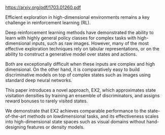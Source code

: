 https://arxiv.org/pdf/1703.01260.pdf

Efficient exploration in high-dimensional environments remains a key challenge in reinforcement
learning (RL). 

Deep reinforcement learning methods have demonstrated the ability to
learn with highly general policy classes for complex
tasks with high-dimensional inputs, such as raw images. However, many of the most
effective exploration techniques rely on tabular representations, or on the ability to construct a
generative model over states and actions. 

Both are exceptionally difficult when these inputs are
complex and high dimensional. On the other hand, it is comparatively easy to build discriminative
models on top of complex states such as images using standard deep neural networks.

This paper introduces a novel approach, EX2, which approximates state visitation densities by
training an ensemble of discriminators, and assigns reward bonuses to rarely visited states. 

We demonstrate that EX2 achieves comparable performance to the state-of-the-art methods on lowdimensional
tasks, and its effectiveness scales into high-dimensional state spaces such as visual domains without hand-designing features or density
models.
